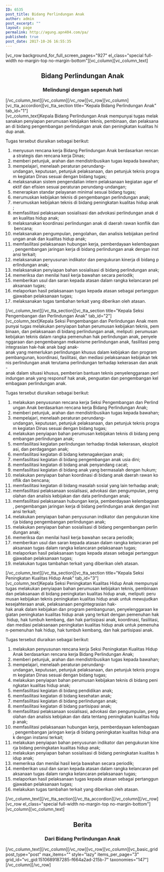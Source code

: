 ```yaml
---
ID: 6535
post_title: Bidang Perlindungan Anak
author: admin
post_excerpt: ""
layout: page
permalink: http://agung.apn404.com/pa/
published: true
post_date: 2017-10-26 16:55:35
---
```

[vc_row background_for_full_screen_pages="927" el_class="special full-width no-margin-top no-margin-bottom"][vc_column][vc_column_text]
<h2 style="text-align: center;">Bidang Perlindungan Anak</h2>
<h3 style="text-align: center;">Melindungi dengan sepenuh hati</h3>
[/vc_column_text][/vc_column][/vc_row][vc_row][vc_column][vc_tta_accordion][vc_tta_section title="Kepala Bidang Perlindungan Anak" tab_id="1"][vc_column_text]Kepala Bidang Perlindungan Anak mempunyai tugas melaksanakan penyiapan perumusan kebijakan teknis, pembinaan, dan pelaksanaan di bidang pengembangan perlindungan anak dan peningkatan kualitas hidup anak.

Tugas tersebut diuraikan sebagai berikut:
<ol>
 	<li>menyusun rencana kerja Bidang Perlindungan Anak berdasarkan rencana strategis dan rencana kerja Dinas;</li>
 	<li>memberi petunjuk, arahan dan mendistribusikan tugas kepada bawahan;</li>
 	<li>mempelajari, menelaah peraturan perundang-undangan, keputusan, petunjuk pelaksanaan, dan petunjuk teknis program kegiatan Dinas sesuai dengan bidang tugas;</li>
 	<li>melaksanakan sistem pengendalian intern pelaksanaan kegiatan agar efektif dan efisien sesuai peraturan perundang-undangan;</li>
 	<li>menerapkan standar pelayanan minimal sesuai bidang tugas;</li>
 	<li>merumuskan kebijakan teknis di pengembangan perlindungan anak;</li>
 	<li>merumuskan kebijakan teknis di bidang peningkatan kualitas hidup anak;</li>
 	<li>memfasilitasi pelaksanaan sosialisasi dan advokasi perlindungan anak dan kualitas hidup anak;</li>
 	<li>melaksanakan koordinasi perlindungan anak di daerah rawan konflik dan bencana;</li>
 	<li>melaksanakan pengumpulan, pengolahan, dan analisis kebijakan perlindungan anak dan kualitas hidup anak;</li>
 	<li>memfasilitasi pelaksanaan hubungan kerja, pemberdayaan kelembagaan, pengembangan jaringan kerja di bidang perlindungan anak dengan instansi terkait;</li>
 	<li>melaksanakan penyusunan indikator dan pengukuran kinerja di bidang perlindungan anak;</li>
 	<li>melaksanakan penyiapan bahan sosialisasi di bidang perlindungan anak;</li>
 	<li>memeriksa dan menilai hasil kerja bawahan secara periodik;</li>
 	<li>memberikan usul dan saran kepada atasan dalam rangka kelancaran pelaksanaan tugas;</li>
 	<li>melaporkan hasil pelaksanaan tugas kepada atasan sebagai pertanggungjawaban pelaksanaan tugas;</li>
 	<li>melaksanakan tugas tambahan terkait yang diberikan oleh atasan.</li>
</ol>
[/vc_column_text][/vc_tta_section][vc_tta_section title="Kepala Seksi Pengembangan dan Perlindungan Anak" tab_id="2"][vc_column_text]Kepala Seksi Pengembangan dan Perlindungan Anak mempunyai tugas melakukan penyiapan bahan perumusan kebijakan teknis, pembinaan, dan pelaksanaan di bidang perlindungan anak, meliputi: perumusan kebijakan teknis dalam rangka pemenuhan hak perlindungan anak, penyelenggaraan dan pengembangan mekanisme perlindungan anak, fasilitasi pengintegrasian hak-hak anak bagi anak-anak yang memerlukan perlindungan khusus dalam kebijakan dan program pembangunan, koordinasi, fasilitasi, dan mediasi pelaksanaan kebijakan teknis perlindungan anak terutama perlindungan terhadap kekerasan dan anak-anak dalam situasi khusus, pemberian bantuan teknis penyelenggaraan perlindungan anak yang responsif hak anak, penguatan dan pengembangan kelembagaan perlindungan anak.

Tugas tersebut diuraikan sebagai berikut:
<ol>
 	<li>melakukan penyusunan rencana kerja Seksi Pengembangan dan Perlindungan Anak berdasarkan rencana kerja Bidang Perlindungan Anak;</li>
 	<li>memberi petunjuk, arahan dan mendistribusikan tugas kepada bawahan;</li>
 	<li>mempelajari, menelaah peraturan perundang-undangan, keputusan, petunjuk pelaksanaan, dan petunjuk teknis program kegiatan Dinas sesuai dengan bidang tugas;</li>
 	<li>melakukan penyiapan bahan perumusan kebijakan teknis di bidang pengembangan perlindungan anak;</li>
 	<li>memfasilitasi kegiatan perlindungan terhadap tindak kekerasan, eksploitasi, dan perdagangan anak;</li>
 	<li>memfasilitasi kegiatan di bidang ketenagakerjaan anak;</li>
 	<li>memfasilitasi kegiatan di bidang pengembangan anak usia dini;</li>
 	<li>memfasilitasi kegiatan di bidang anak penyandang cacat;</li>
 	<li>memfasilitasi kegiatan di bidang anak yang bermasalah dengan hukum;</li>
 	<li>melakukan penyiapan bahan koordinasi di bidang anak daerah rawan konflik dan bencana;</li>
 	<li>memfasilitasi kegiatan di bidang masalah sosial yang lain terhadap anak;</li>
 	<li>memfasilitasi pelaksanaan sosialisasi, advokasi dan pengumpulan, pengolahan dan analisis kebijakan dan data perlindungan anak;</li>
 	<li>memfasilitasi pelaksanaan hubungan kerja, pemberdayaan kelembagaan, pengembangan jaringan kerja di bidang perlindungan anak dengan instansi terkait;</li>
 	<li>melakukan penyiapan bahan penyusunan indikator dan pengukuran kinerja bidang pengembangan perlindungan anak;</li>
 	<li>melakukan penyiapan bahan sosialisasi di bidang pengembangan perlindungan anak;</li>
 	<li>memeriksa dan menilai hasil kerja bawahan secara periodik;</li>
 	<li>memberikan usul dan saran kepada atasan dalam rangka kelancaran pelaksanaan tugas dalam rangka kelancaran pelaksanaan tugas;</li>
 	<li>melaporkan hasil pelaksanaan tugas kepada atasan sebagai pertanggungjawaban pelaksanaan tugas;</li>
 	<li>melakukan tugas tambahan terkait yang diberikan oleh atasan.</li>
</ol>
[/vc_column_text][/vc_tta_section][vc_tta_section title="Kepala Seksi Peningkatan Kualitas Hidup Anak" tab_id="3"][vc_column_text]Kepala Seksi Peningkatan Kualitas Hidup Anak mempunyai tugas melakukan penyiapan bahan perumusan kebijakan teknis, pembinaan dan pelaksanaan di bidang peningkatan kualitas hidup anak, meliputi: perumusan kebijakan teknis peningkatan kualitas hidup anak untuk mewujudkan kesejahteraan anak, pelaksanaan pengintegrasian hak-hak anak dalam kebijakan dan program pembangunan, penyelenggaraan kegiatan peningkatan kualitas hidup anak yang terkait dengan pemenuhan hak hidup, hak tumbuh kembang, dan hak partisipasi anak, koordinasi, fasilitasi, dan mediasi pelaksanaan peningkatan kualitas hidup anak untuk pemenuhan-pemenuhan hak hidup, hak tumbuh kembang, dan hak partisipasi anak.

Tugas tersebut diuraikan sebagai berikut:
<ol>
 	<li>melakukan penyusunan rencana kerja Seksi Peningkatan Kualitas Hidup Anak berdasarkan rencana kerja Bidang Perlindungan Anak;</li>
 	<li>memberi petunjuk, arahan dan mendistribusikan tugas kepada bawahan;</li>
 	<li>mempelajari, menelaah peraturan perundang-undangan, keputusan, petunjuk pelaksanaan, dan petunjuk teknis program kegiatan Dinas sesuai dengan bidang tugas;</li>
 	<li>melakukan penyiapan bahan perumusan kebijakan teknis di bidang peningkatan kualitas hidup anak;</li>
 	<li>memfasilitasi kegiatan di bidang pendidikan anak;</li>
 	<li>memfasilitasi kegiatan di bidang kesehatan anak;</li>
 	<li>memfasilitasi kegiatan di bidang perlindungan anak;</li>
 	<li>memfasilitasi kegiatan di bidang partisipasi anak;</li>
 	<li>memfasilitasi pelaksanaan sosialisasi, advokasi dan pengumpulan, pengolahan dan analisis kebijakan dan data tentang peningkatan kualitas hidup anak;</li>
 	<li>memfasilitasi pelaksanaan hubungan kerja, pemberdayaan kelembagaan, pengembangan jaringan kerja di bidang peningkatan kualitas hidup anak dengan instansi terkait;</li>
 	<li>melakukan penyiapan bahan penyusunan indikator dan pengukuran kinerja bidang peningkatan kualitas hidup anak;</li>
 	<li>melakukan penyiapan bahan sosialisasi di bidang peningkatan kualitas hidup anak;</li>
 	<li>memeriksa dan menilai hasil kerja bawahan secara periodik;</li>
 	<li>memberikan usul dan saran kepada atasan dalam rangka kelancaran pelaksanaan tugas dalam rangka kelancaran pelaksanaan tugas;</li>
 	<li>melaporkan hasil pelaksanaan tugas kepada atasan sebagai pertanggungjawaban pelaksanaan tugas;</li>
 	<li>melakukan tugas tambahan terkait yang diberikan oleh atasan.</li>
</ol>
[/vc_column_text][/vc_tta_section][/vc_tta_accordion][/vc_column][/vc_row][vc_row el_class="special full-width no-margin-top no-margin-bottom"][vc_column][vc_column_text]
<h2 style="text-align: center;">Berita</h2>
<h3 style="text-align: center;">Dari Bidang Perlindungan Anak</h3>
[/vc_column_text][/vc_column][/vc_row][vc_row][vc_column][vc_basic_grid post_type="post" max_items="" style="lazy" items_per_page="3" grid_id="vc_gid:1510689187285-f664a2ad-215b-7" taxonomies="147"][/vc_column][/vc_row]